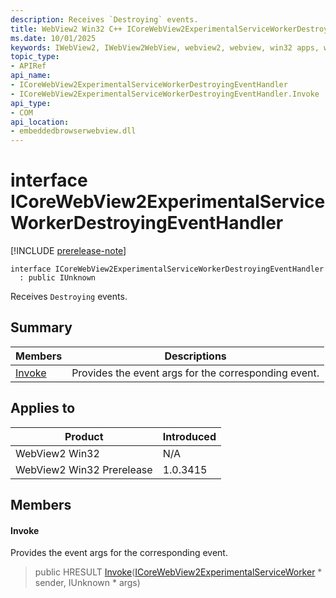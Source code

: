 ```yaml
---
description: Receives `Destroying` events.
title: WebView2 Win32 C++ ICoreWebView2ExperimentalServiceWorkerDestroyingEventHandler
ms.date: 10/01/2025
keywords: IWebView2, IWebView2WebView, webview2, webview, win32 apps, win32, edge, ICoreWebView2, ICoreWebView2Controller, browser control, edge html, ICoreWebView2ExperimentalServiceWorkerDestroyingEventHandler
topic_type: 
- APIRef
api_name:
- ICoreWebView2ExperimentalServiceWorkerDestroyingEventHandler
- ICoreWebView2ExperimentalServiceWorkerDestroyingEventHandler.Invoke
api_type:
- COM
api_location:
- embeddedbrowserwebview.dll
---
```


# interface ICoreWebView2ExperimentalServiceWorkerDestroyingEventHandler

[!INCLUDE [prerelease-note](../includes/prerelease-note.md)]

```
interface ICoreWebView2ExperimentalServiceWorkerDestroyingEventHandler
  : public IUnknown
```

Receives `Destroying` events.

## Summary

 Members                        | Descriptions
--------------------------------|---------------------------------------------
[Invoke](#invoke) | Provides the event args for the corresponding event.

## Applies to

Product                         | Introduced
--------------------------------|---------------------------------------------
WebView2 Win32            |    N/A
WebView2 Win32 Prerelease |    1.0.3415

## Members

#### Invoke

Provides the event args for the corresponding event.

> public HRESULT [Invoke](#invoke)([ICoreWebView2ExperimentalServiceWorker](icorewebview2experimentalserviceworker.md#icorewebview2experimentalserviceworker) * sender, IUnknown * args)

